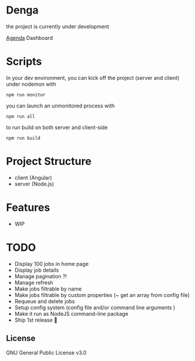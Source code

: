 # Denga
the project is currently under development

[Agenda](https://github.com/agenda/agenda) Dashboard

# Scripts
In your dev environment, you can kick off the project (server and client) under nodemon with 

```console
npm run monitor
```

you can launch an unmonitored process with 
```console
npm run all
```

to run build on both server and client-side
```console
npm run build 
```

# Project Structure

* client (Angular)
* server (Node.js)

# Features
* WIP


# TODO

* Display 100 jobs in home page
* Display job details
* Manage pagination ?!
* Manage refresh
* Make jobs filtrable by name
* Make jobs filtrable by custom properties (~ get an array from config file)
* Requeue and delete jobs 
* Setup config system (config file and/or command line arguments )
* Make it run as NodeJS command-line package
* Ship 1st release :pray: 




## License
GNU General Public License v3.0